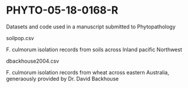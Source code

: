 # PHYTO-05-18-0168-R
Datasets and code used in a manuscript submitted to Phytopathology

soilpop.csv

F. culmorum isolation records from soils across Inland pacific Northwest

dbackhouse2004.csv

F. culmorum isolation records from wheat across eastern Australia, generaously provided by Dr. David Backhouse
